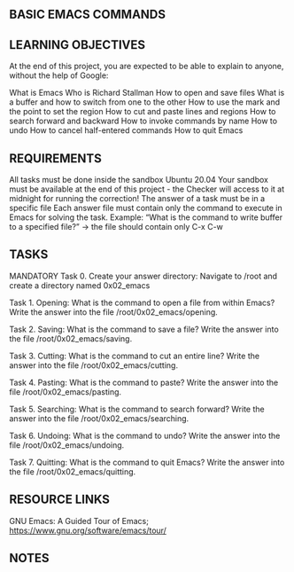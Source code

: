 ## BASIC EMACS COMMANDS

## LEARNING OBJECTIVES
At the end of this project, you are expected to be able to explain to anyone, without the help of Google:

What is Emacs
Who is Richard Stallman
How to open and save files
What is a buffer and how to switch from one to the other
How to use the mark and the point to set the region
How to cut and paste lines and regions
How to search forward and backward
How to invoke commands by name
How to undo
How to cancel half-entered commands
How to quit Emacs

## REQUIREMENTS

All tasks must be done inside the sandbox Ubuntu 20.04
Your sandbox must be available at the end of this project - the Checker will access to it at midnight for running the correction!
The answer of a task must be in a specific file
Each answer file must contain only the command to execute in Emacs for solving the task. Example: “What is the command to write buffer to a specified file?” -> the file should contain only C-x C-w

## TASKS

MANDATORY
Task 0. Create your answer directory: Navigate to /root and create a directory named 0x02_emacs

Task 1. Opening: What is the command to open a file from within Emacs? Write the answer into the file /root/0x02_emacs/opening.

Task 2. Saving: What is the command to save a file? Write the answer into the file /root/0x02_emacs/saving.

Task 3. Cutting: What is the command to cut an entire line? Write the answer into the file /root/0x02_emacs/cutting.

Task 4. Pasting: What is the command to paste? Write the answer into the file /root/0x02_emacs/pasting.

Task 5. Searching: What is the command to search forward? Write the answer into the file /root/0x02_emacs/searching.

Task 6. Undoing: What is the command to undo? Write the answer into the file /root/0x02_emacs/undoing.

Task 7. Quitting: What is the command to quit Emacs? Write the answer into the file /root/0x02_emacs/quitting.

## RESOURCE LINKS

GNU Emacs: A Guided Tour of Emacs; https://www.gnu.org/software/emacs/tour/

## NOTES
